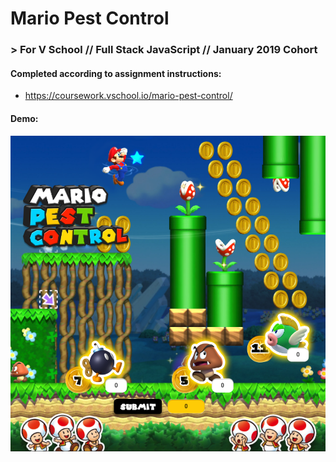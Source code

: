 # Mario Pest Control
### > For V School // Full Stack JavaScript // January 2019 Cohort

#### Completed according to assignment instructions: 
- https://coursework.vschool.io/mario-pest-control/ 

#### Demo:
<a href="http://htmlpreview.github.com/?https://github.com/yummywakame/V-School-Assignments/blob/master/projects/week-02/mario-pest-control/index.html"><img src="./screenshot.png"></a>
